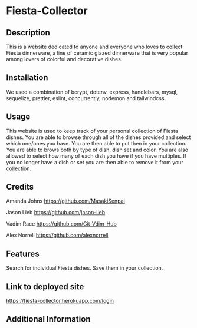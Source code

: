 # Fiesta-Collector

## Description

This is a website dedicated to anyone and everyone who loves to collect Fiesta dinnerware, a line of ceramic glazed dinnerware that is very popular among lovers of colorful and decorative dishes. 

## Installation

We used a combination of bcrypt, dotenv, express, handlebars, mysql, sequelize, prettier, eslint, concurrently, nodemon and  tailwindcss. 

## Usage

This website is used to keep track of your personal collection of Fiesta dishes. You are able to browse through all of the dishes provided and select which one/ones you have. You are then able to put then in your collection. You are able to brows both by type of dish, dish set and color. You are also allowed to select how many of each dish you have if you have multiples. If you no longer have a dish or set you are then able to remove it from your collection. 

## Credits
Amanda Johns https://github.com/MasakiSenpai

Jason Lieb https://github.com/jason-lieb

Vadim Race https://github.com/Git-Vdim-Hub

Alex Norrell https://github.com/alexnorrell

## Features

Search for individual Fiesta dishes. Save them in your collection. 

## Link to deployed site

https://fiesta-collector.herokuapp.com/login

## Additional Information

